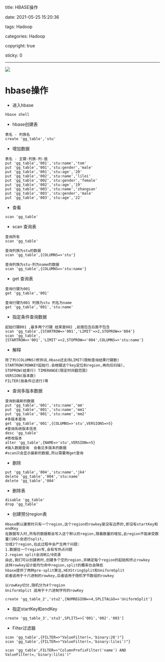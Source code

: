 title: HBASE操作

date: 2021-05-25 15:20:36

tags: Hadoop

categories: Hadoop

copyright: true

sticky: 0

---

<span id="delete">

![](/images/banner/50.jpg)

</span>

<!--more-->

# hbase操作

* 进入hbase
```
hbase shell
```
* hbase创建表
```
表名 - 列族名
create 'gg_table','stu'
```

* 增加数据
```
表名 - 主键-列族-列-值
put 'gg_table','001','stu:name','tom'
put 'gg_table','001','stu:gender','male'
put 'gg_table','001','stu:age','20'
put 'gg_table','002','stu:name','lilei'
put 'gg_table','002','stu:gender','female'
put 'gg_table','002','stu:age','19'
put 'gg_table','003','stu:name','zhangsan'
put 'gg_table','003','stu:gender','male'
put 'gg_table','003','stu:age','22'
```

* 查看
```
scan 'gg_table'
```

* scan 查询表
```
查询所有
scan 'gg_table'

查询列族为stu的数据
scan 'gg_table',{COLUMNS=>'stu'}

查询列族为stu-列为name的数据
scan 'gg_table',{COLUMNS=>'stu:name'}
```

* get 查询表
```
查询行键为001
get 'gg_table','001'

查询行键为001 列族为stu 列名为name
get 'gg_table','001','stu:name'
```

* 指定条件查询数据
```
起始行键001 ,最多两个行键 结束是002 ,前面包含后面不包含
scan 'gg_table',{STARTROW=>'001','LIMIT'=>2,STOPROW=>'004'}
scan 'gg_table',{STARTROW=>'001','LIMIT'=>2,STOPROW=>'004',COLUMNS=>'stu:name'}
```

* 解释
```
除了列(COLUMNS)修饰词,Hbase还支持LIMIT(限制查询结果行键数)
STARTROW(ROWKEY起始行.会根据这个key定位到region,再向后扫描),
STOPROW(结束行) TIMERANGE(限定时间戳范围)
VERSION(版本数)
FILTER(按条件过滤行)等
```

* 查询多版本数据
```
查询到最新的数据
put 'gg_table','001','stu:name','mm'
put 'gg_table','001','stu:name','mm1'
put 'gg_table','001','stu:name','mm2'
#多版本查询
get 'gg_table','001',{COLUMNS=>'stu',VERSIONS=>5}
#查询系统版本信息
desc 'gg_table'
#修改版本
alter 'gg_table',{NAME=>'stu',VERSION=>5}
#插入数据查询  会看见多版本的数据
#scan只会显示最新的数据,所以需要用get查询
```

* 删除
```
put 'gg_table','004','stu:name','jk4'
delete 'gg_table','004','stu:name'
delete 'gg_table','004'
```

* 删除表
```
disable 'gg_table'
drop 'gg_table'
```


* 创建预分region表
```
Hbase默认建表时只有一个region,这个region的rowkey是没有边界的,即没有startKey和endKey
在数据写入时,所有的数据都会写入这个默认的region,随着数量的增加,此region不能承受数量(10G)会进行split,
分成2个region,在此过程中会产生两个问题:
1.数据往一个region写,会有写热点问题
2.region split会消耗I/0资源
由此,我们可以创建表时,创建多个空的region,并确定每个region的起始和终止rowkey
这样rowkey设计能均匀命中region,split的概率也会降低
hbase提供了两种pre-split算法,HEXStringSplit和UniformSplit 
前者适用于十六进制的rowkey,后者适用于随机字节数组的rowkey
```

```
以rowKey切分,随机分为4个region
UniformSplit 适用于十六进制字符的rowKey

create 'gg_table_2','stu2',{NUMREGION=>4,SPLITALGO=>'UniformSplit'}

```

* 指定startKey和endKey
```
create 'gg_table_3','stu3',SPLITS=>['001','002'.'003']
```


* Filter过滤器
```
scan 'gg_table',{FILTER=>"ValueFilter(=,'binary:20')"}
scan 'gg_table',{FILTER=>"ValueFilter(=,'binary:lilei')"}

scan 'gg_table',FILTER=>"ColumnPrefixFilter('name') AND ValueFilter(=,'binary:lilei')"
```






